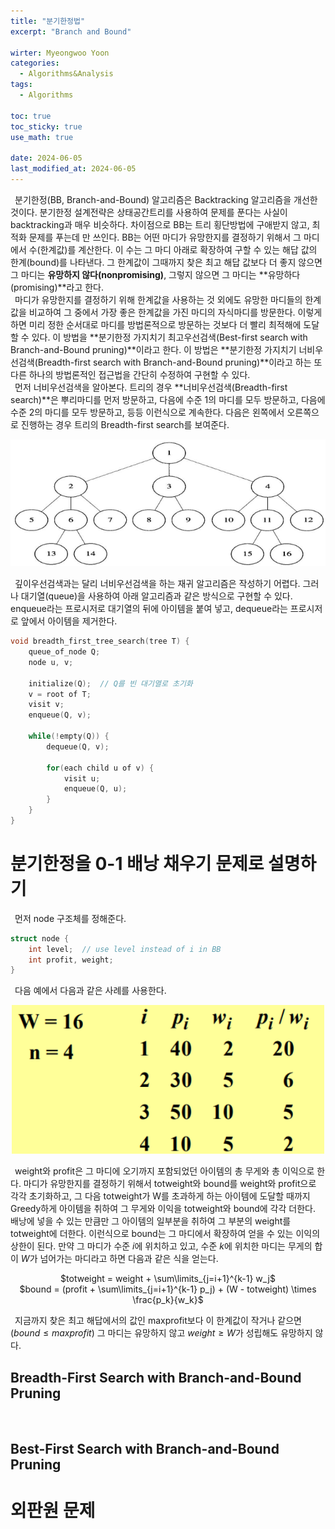 ```yaml
---
title: "분기한정법"
excerpt: "Branch and Bound"

wirter: Myeongwoo Yoon
categories:
  - Algorithms&Analysis
tags:
  - Algorithms

toc: true
toc_sticky: true
use_math: true 

date: 2024-06-05
last_modified_at: 2024-06-05
---
```


&ensp;분기한정(BB, Branch-and-Bound) 알고리즘은 Backtracking 알고리즘을 개선한 것이다. 분기한정 설계전략은 상태공간트리를 사용하여 문제를 푼다는 사실이 backtracking과 매우 비슷하다. 차이점으로 BB는 트리 횡단방법에 구애받지 않고, 최적화 문제를 푸는데 만 쓰인다. BB는 어떤 마디가 유망한지를 결정하기 위해서 그 마디에서 수(한계값)를 계산한다. 이 수는 그 마디 아래로 확장하여 구할 수 있는 해답 값의 한계(bound)를 나타낸다. 그 한계값이 그때까지 찾은 최고 해답 값보다 더 좋지 않으면 그 마디는 **유망하지 않다(nonpromising)**, 그렇지 않으면 그 마디는 **유망하다(promising)**라고 한다.<br/>
&ensp;마디가 유망한지를 결정하기 위해 한계값을 사용하는 것 외에도 유망한 마디들의 한계값을 비교하여 그 중에서 가장 좋은 한계값을 가진 마디의 자식마디를 방문한다. 이렇게 하면 미리 정한 순서대로 마디를 방법론적으로 방문하는 것보다 더 빨리 최적해에 도달할 수 있다. 이 방법을 **분기한정 가지치기 최고우선검색(Best-first search with Branch-and-Bound pruning)**이라고 한다. 이 방법은 **분기한정 가지치기 너비우선검색(Breadth-first search with Branch-and-Bound pruning)**이라고 하는 또 다른 하나의 방법론적인 접근법을 간단히 수정하여 구현할 수 있다.<br/>
&ensp;먼저 너비우선검색을 알아본다. 트리의 경우 **너비우선검색(Breadth-first search)**은 뿌리마디를 먼저 방문하고, 다음에 수준 1의 마디를 모두 방문하고, 다음에 수준 2의 마디를 모두 방문하고, 등등 이런식으로 계속한다. 다음은 왼쪽에서 오른쪽으로 진행하는 경우 트리의 Breadth-first search를 보여준다.<br/>
<p align="center"><img src="/assets/img/Algorithms&Analysis/6장 분기한정법/0-1-BFS.png" width="700"></p>

&ensp;깊이우선검색과는 달리 너비우선검색을 하는 재귀 알고리즘은 작성하기 어렵다. 그러나 대기열(queue)을 사용하여 아래 알고리즘과 같은 방식으로 구현할 수 있다. enqueue라는 프로시저로 대기열의 뒤에 아이템을 붙여 넣고, dequeue라는 프로시저로 앞에서 아이템을 제거한다.
```cpp
void breadth_first_tree_search(tree T) {
    queue_of_node Q;
    node u, v;

    initialize(Q);  // Q를 빈 대기열로 초기화
    v = root of T;
    visit v;
    enqueue(Q, v);

    while(!empty(Q)) {
        dequeue(Q, v);

        for(each child u of v) {
            visit u;
            enqueue(Q, u);
        }
    }
}
```

분기한정을 0-1 배낭 채우기 문제로 설명하기
======

&ensp;먼저 node 구조체를 정해준다.
```cpp
struct node {
    int level;  // use level instead of i in BB
    int profit, weight;
}
```

&ensp;다음 예에서 다음과 같은 사례를 사용한다.<br/>
<p align="center"><img src="/assets/img/Algorithms&Analysis/6장 분기한정법/1-1-sample.png" width="500"></p>

&ensp;weight와 profit은 그 마디에 오기까지 포함되었던 아이템의 총 무게와 총 이익으로 한다. 마디가 유망한지를 결정하기 위해서 totweight와 bound를 weight와 profit으로 각각 초기화하고, 그 다음 totweight가 W를 초과하게 하는 아이템에 도달할 때까지 Greedy하게 아이템을 취하여 그 무게와 이익을 totweight와 bound에 각각 더한다. 배낭에 넣을 수 있는 만큼만 그 아이템의 일부분을 취하여 그 부분의 weight를 totweight에 더한다. 이런식으로 bound는 그 마디에서 확장하여 얻을 수 있는 이익의 상한이 된다. 만약 그 마디가 수준 $i$에 위치하고 있고, 수준 $k$에 위치한 마디는 무게의 합이 $W$가 넘어가는 마디라고 하면 다음과 같은 식을 얻는다.
<center>$totweight = weight + \sum\limits_{j=i+1}^{k-1} w_j$</center>
<center>$bound = (profit + \sum\limits_{j=i+1}^{k-1} p_j) + (W - totweight) \times \frac{p_k}{w_k}$</center>

&ensp;지금까지 찾은 최고 해답에서의 값인 maxprofit보다 이 한계값이 작거나 같으면($bound \le maxprofit$) 그 마디는 유망하지 않고 $weight \ge W$가 성립해도 유망하지 않다.

Breadth-First Search with Branch-and-Bound Pruning
------
&ensp;

Best-First Search with Branch-and-Bound Pruning
------

외판원 문제
======